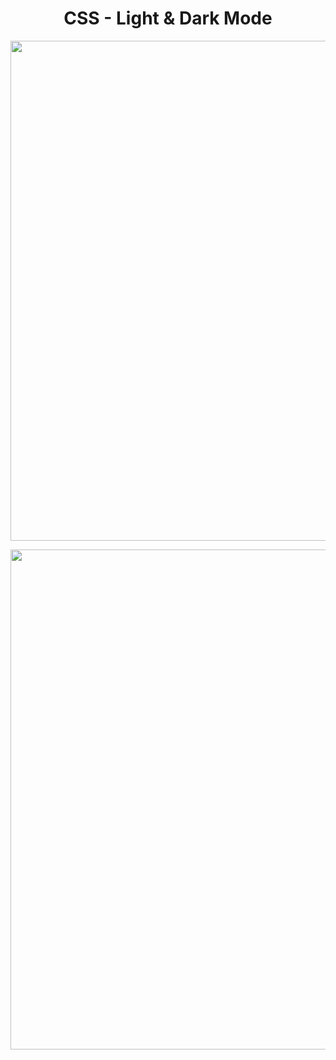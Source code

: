 <h1 align="center">
   CSS - Light & Dark Mode
</h1>

<p align="center">
  <img src="https://github.com/ozkannbuyuk/css-exercises/assets/111967202/1f520d5c-3ba3-451c-aa67-ccb03b1ede92" width="800" />
</p>

<p align="center">
  <img src="https://github.com/ozkannbuyuk/css-exercises/assets/111967202/0e113706-9c9d-412a-b66c-53258ada8b51" width="800" />
</p>
